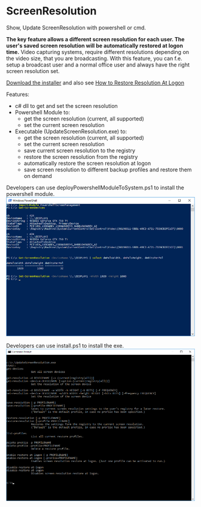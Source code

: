 # ScreenResolution
Show, Update ScreenResolution with powershell or cmd.

**The key feature allows a different screen resolution for each user. The user's saved screen resolution will be automatically restored at logon time.**
Video capturing systems, require different resolutions depending on the video size, that you are broadcasting. With this feature, you can f.e. setup a broadcast user and a normal office user and always have the right screen resolution set.

[Download the installer](https://github.com/qxsch/ScreenResolution/raw/master/Binary/ScreenResolutionSetup.msi) and also see [How to Restore Resolution At Logon](https://github.com/qxsch/ScreenResolution/blob/master/Documentation/HowtoRestoreResolutionAtLogon.md)

Features:
  * c# dll to get and set the screen resolution
  * Powershell Module to:
    * get the screen resolution (current, all supported)
    * set the current screen resolution
  * Executable (UpdateScreenResolution.exe) to:
    * get the screen resolution (current, all supported)
    * set the current screen resolution
    * save current screen resolution to the registry
    * restore the screen resolution  from the registry
    * automatically restore the screen resolution at logon
    * save screen resolution to different backup profiles and restore them on demand

Developers can use deployPowershellModuleToSystem.ps1 to install the powershell module.
![Powershell Screen Management](Documentation/PowershellScreenManagement.png)

Developers can use install.ps1 to install the exe.
![UpdateScreenResolution.exe](Documentation/UpdateScreenResolutionExe.png)
